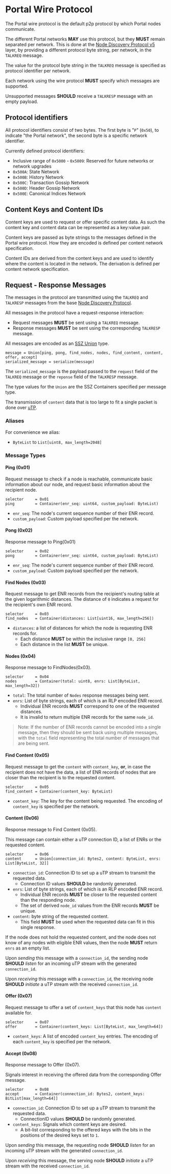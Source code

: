 # Portal Wire Protocol

The Portal wire protocol is the default p2p protocol by which Portal nodes communicate.

The different Portal networks **MAY** use this protocol, but they **MUST** remain separated per network.
This is done at the [Node Discovery Protocol v5](https://github.com/ethereum/devp2p/blob/master/discv5/discv5-wire.md#talkreq-request-0x05) layer, by providing a different protocol byte string, per network, in the `TALKREQ` message.

The value for the protocol byte string in the `TALKREQ` message is specified as protocol identifier per network.

Each network using the wire protocol **MUST** specify which messages are supported.

Unsupported messages **SHOULD** receive a `TALKRESP` message with an empty payload.

## Protocol identifiers

All protocol identifiers consist of two bytes. The first byte is "`P`" (`0x50`), to indicate "the Portal network", the second byte is a specific network identifier.

Currently defined protocol identifiers:
- Inclusive range of `0x5000` - `0x5009`: Reserved for future networks or network upgrades
- `0x500A`: State Network
- `0x500B`: History Network
- `0x500C`: Transaction Gossip Network
- `0x500D`: Header Gossip Network
- `0x500E`: Canonical Indices Network

## Content Keys and Content IDs

Content keys are used to request or offer specific content data. As such the content key and content data can be represented as a key:value pair.

Content keys are passed as byte strings to the messages defined in the Portal wire protocol. How they are encoded is defined per content network specification.

Content IDs are derived from the content keys and are used to identify where the content is located in the network. The derivation is defined per content network specification.

## Request - Response Messages

The messages in the protocol are transmitted using the `TALKREQ` and `TALKRESP` messages from the base [Node Discovery Protocol](https://github.com/ethereum/devp2p/blob/master/discv5/discv5-wire.md#talkreq-request-0x05).

All messages in the protocol have a request-response interaction:
* Request messages **MUST** be sent using a `TALKREQ` message.
* Response messages **MUST** be sent using the corresponding `TALKRESP` message.

All messages are encoded as an [SSZ Union](https://github.com/ethereum/consensus-specs/blob/dev/ssz/simple-serialize.md#union) type.

```
message = Union[ping, pong, find_nodes, nodes, find_content, content, offer, accept]
serialized_message = serialize(message)
```

The `serialized_message` is the payload passed to the `request` field of the `TALKREQ` message or the `reponse` field of the `TALKRESP` message.

The type values for the `Union` are the SSZ Containers specified per message type.

The transmission of `content` data that is too large to fit a single packet is done over [uTP](./discv5-utp.md).

### Aliases

For convenience we alias:
- `ByteList` to `List[uint8, max_length=2048]`

### Message Types

#### Ping (0x01)

Request message to check if a node is reachable, communicate basic information about our node, and request basic information about the recipient node.

```
selector     = 0x01
ping         = Container(enr_seq: uint64, custom_payload: ByteList)
```

* `enr_seq`: The node's current sequence number of their ENR record.
* `custom_payload`: Custom payload specified per the network.

#### Pong (0x02)

Response message to Ping(0x01)

```
selector     = 0x02
pong         = Container(enr_seq: uint64, custom_payload: ByteList)
```

* `enr_seq`: The node's current sequence number of their ENR record.
* `custom_payload`: Custom payload specified per the network.

#### Find Nodes (0x03)

Request message to get ENR records from the recipient's routing table at the given logarithmic distances. The distance of `0` indicates a request for the recipient's own ENR record.

```
selector     = 0x03
find_nodes   = Container(distances: List[uint16, max_length=256])
```

* `distances`: a list of distances for which the node is requesting ENR records for.
    * Each distance **MUST** be within the inclusive range `[0, 256]`
    * Each distance in the list **MUST** be unique.

#### Nodes (0x04)

Response message to FindNodes(0x03).

```
selector     = 0x04
nodes        = Container(total: uint8, enrs: List[ByteList, max_length=32])
```

* `total`: The total number of `Nodes` response messages being sent.
* `enrs`: List of byte strings, each of which is an RLP encoded ENR record.
    * Individual ENR records **MUST** correspond to one of the requested distances.
    * It is invalid to return multiple ENR records for the same `node_id`.

> Note: If the number of ENR records cannot be encoded into a single message, then they should be sent back using multiple messages, with the `total` field representing the total number of messages that are being sent.

#### Find Content (0x05)

Request message to get the `content` with `content_key`, **or**, in case the recipient does not have the data, a list of ENR records of nodes that are closer than the recipient is to the requested content.

```
selector     = 0x05
find_content = Container(content_key: ByteList)
```

* `content_key`: The key for the content being requested. The encoding of `content_key` is specified per the network.

#### Content (0x06)

Response message to Find Content (0x05).

This message can contain either a uTP connection ID, a list of ENRs or the
requested content.

```
selector     = 0x06
content      = Union[connection_id: Bytes2, content: ByteList, enrs: List[ByteList, 32]]
```

* `connection_id`: Connection ID to set up a uTP stream to transmit the requested data.
    * Connection ID values **SHOULD** be randomly generated.
* `enrs`: List of byte strings, each of which is an RLP encoded ENR record.
    * Individual ENR records **MUST** be closer to the requested content than the responding node.
    * The set of derived `node_id` values from the ENR records **MUST** be unique.
* `content`: byte string of the requested content.
    * This field **MUST** be used when the requested data can fit in this single response.

If the node does not hold the requested content, and the node does not know of any nodes with eligible ENR values, then the node **MUST** return `enrs` as an empty list.

Upon *sending* this message with a `connection_id`, the sending node **SHOULD** *listen* for an incoming uTP stream with the generated `connection_id`.

Upon *receiving* this message with a `connection_id`, the receiving node **SHOULD** *initiate* a uTP stream with the received `connection_id`.

#### Offer (0x07)

Request message to offer a set of `content_keys` that this node has `content` available for.

```
selector     = 0x07
offer        = Container(content_keys: List[ByteList, max_length=64])
```

* `content_keys`: A list of encoded `content_key` entries. The encoding of each `content_key` is specified per the network.

#### Accept (0x08)

Response message to Offer (0x07).

Signals interest in receiving the offered data from the corresponding Offer message.

```
selector     = 0x08
accept       = Container(connection_id: Bytes2, content_keys: BitList[max_length=64]]
```

* `connection_id`: Connection ID to set up a uTP stream to transmit the requested data.
    * ConnectionID values **SHOULD** be randomly generated.
* `content_keys`: Signals which content keys are desired.
    * A bit-list corresponding to the offered keys with the bits in the positions of the desired keys set to `1`.

Upon *sending* this message, the requesting node **SHOULD** *listen* for an incoming uTP stream with the generated `connection_id`.

Upon *receiving* this message, the serving node **SHOULD** *initiate* a uTP stream with the received `connection_id`.
